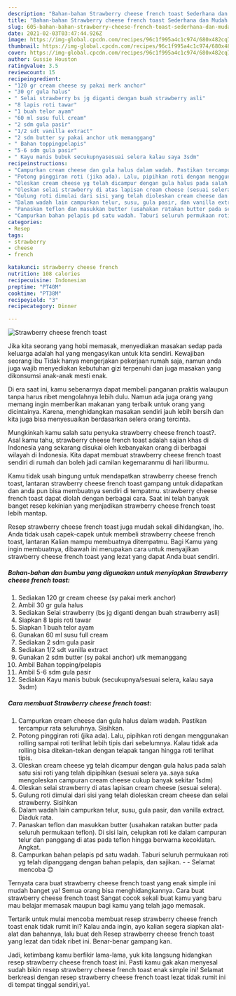 ```yaml
---
description: "Bahan-bahan Strawberry cheese french toast Sederhana dan Mudah Dibuat"
title: "Bahan-bahan Strawberry cheese french toast Sederhana dan Mudah Dibuat"
slug: 605-bahan-bahan-strawberry-cheese-french-toast-sederhana-dan-mudah-dibuat
date: 2021-02-03T03:47:44.926Z
image: https://img-global.cpcdn.com/recipes/96c1f995a4c1c974/680x482cq70/strawberry-cheese-french-toast-foto-resep-utama.jpg
thumbnail: https://img-global.cpcdn.com/recipes/96c1f995a4c1c974/680x482cq70/strawberry-cheese-french-toast-foto-resep-utama.jpg
cover: https://img-global.cpcdn.com/recipes/96c1f995a4c1c974/680x482cq70/strawberry-cheese-french-toast-foto-resep-utama.jpg
author: Gussie Houston
ratingvalue: 3.5
reviewcount: 15
recipeingredient:
- "120 gr cream cheese sy pakai merk anchor"
- "30 gr gula halus"
- " Selai strawberry bs jg diganti dengan buah strawberry asli"
- "8 lapis roti tawar"
- "1 buah telor ayam"
- "60 ml susu full cream"
- "2 sdm gula pasir"
- "1/2 sdt vanilla extract"
- "2 sdm butter sy pakai anchor utk memanggang"
- " Bahan toppingpelapis"
- "5-6 sdm gula pasir"
- " Kayu manis bubuk secukupnyasesuai selera kalau saya 3sdm"
recipeinstructions:
- "Campurkan cream cheese dan gula halus dalam wadah. Pastikan tercampur rata seluruhnya. Sisihkan."
- "Potong pinggiran roti (jika ada). Lalu, pipihkan roti dengan menggunakan rolling sampai roti terlihat lebih tipis dari sebelumnya. Kalau tidak ada rolling bisa ditekan-tekan dengan telapak tangan hingga roti terlihat tipis."
- "Oleskan cream cheese yg telah dicampur dengan gula halus pada salah satu sisi roti yang telah dipipihkan (sesuai selera ya..saya suka mengoleskan campuran cream cheese cukup banyak sekitar 1sdm)"
- "Oleskan selai strawberry di atas lapisan cream cheese (sesuai selera)."
- "Gulung roti dimulai dari sisi yang telah dioleskan cream cheese dan selai strawberry. Sisihkan"
- "Dalam wadah lain campurkan telur, susu, gula pasir, dan vanilla extract. Diaduk rata."
- "Panaskan teflon dan masukkan butter (usahakan ratakan butter pada seluruh permukaan teflon). Di sisi lain, celupkan roti ke dalam campuran telur dan panggang di atas pada teflon hingga berwarna kecoklatan. Angkat."
- "Campurkan bahan pelapis pd satu wadah. Taburi seluruh permukaan roti yg telah dipanggang dengan bahan pelapis, dan sajikan.  Selamat mencoba 😊"
categories:
- Resep
tags:
- strawberry
- cheese
- french

katakunci: strawberry cheese french 
nutrition: 108 calories
recipecuisine: Indonesian
preptime: "PT40M"
cooktime: "PT38M"
recipeyield: "3"
recipecategory: Dinner

---
```



![Strawberry cheese french toast](https://img-global.cpcdn.com/recipes/96c1f995a4c1c974/680x482cq70/strawberry-cheese-french-toast-foto-resep-utama.jpg)

Jika kita seorang yang hobi memasak, menyediakan masakan sedap pada keluarga adalah hal yang mengasyikan untuk kita sendiri. Kewajiban seorang ibu Tidak hanya mengerjakan pekerjaan rumah saja, namun anda juga wajib menyediakan kebutuhan gizi terpenuhi dan juga masakan yang dikonsumsi anak-anak mesti enak.

Di era  saat ini, kamu sebenarnya dapat membeli panganan praktis walaupun tanpa harus ribet mengolahnya lebih dulu. Namun ada juga orang yang memang ingin memberikan makanan yang terbaik untuk orang yang dicintainya. Karena, menghidangkan masakan sendiri jauh lebih bersih dan kita juga bisa menyesuaikan berdasarkan selera orang tercinta. 



Mungkinkah kamu salah satu penyuka strawberry cheese french toast?. Asal kamu tahu, strawberry cheese french toast adalah sajian khas di Indonesia yang sekarang disukai oleh kebanyakan orang di berbagai wilayah di Indonesia. Kita dapat membuat strawberry cheese french toast sendiri di rumah dan boleh jadi camilan kegemaranmu di hari liburmu.

Kamu tidak usah bingung untuk mendapatkan strawberry cheese french toast, lantaran strawberry cheese french toast gampang untuk didapatkan dan anda pun bisa membuatnya sendiri di tempatmu. strawberry cheese french toast dapat diolah dengan berbagai cara. Saat ini telah banyak banget resep kekinian yang menjadikan strawberry cheese french toast lebih mantap.

Resep strawberry cheese french toast juga mudah sekali dihidangkan, lho. Anda tidak usah capek-capek untuk membeli strawberry cheese french toast, lantaran Kalian mampu membuatnya ditempatmu. Bagi Kamu yang ingin membuatnya, dibawah ini merupakan cara untuk menyajikan strawberry cheese french toast yang lezat yang dapat Anda buat sendiri.

<!--inarticleads1-->

##### Bahan-bahan dan bumbu yang digunakan untuk menyiapkan Strawberry cheese french toast:

1. Sediakan 120 gr cream cheese (sy pakai merk anchor)
1. Ambil 30 gr gula halus
1. Sediakan  Selai strawberry (bs jg diganti dengan buah strawberry asli)
1. Siapkan 8 lapis roti tawar
1. Siapkan 1 buah telor ayam
1. Gunakan 60 ml susu full cream
1. Sediakan 2 sdm gula pasir
1. Sediakan 1/2 sdt vanilla extract
1. Gunakan 2 sdm butter (sy pakai anchor) utk memanggang
1. Ambil  Bahan topping/pelapis
1. Ambil 5-6 sdm gula pasir
1. Sediakan  Kayu manis bubuk (secukupnya/sesuai selera, kalau saya 3sdm)




<!--inarticleads2-->

##### Cara membuat Strawberry cheese french toast:

1. Campurkan cream cheese dan gula halus dalam wadah. Pastikan tercampur rata seluruhnya. Sisihkan.
1. Potong pinggiran roti (jika ada). Lalu, pipihkan roti dengan menggunakan rolling sampai roti terlihat lebih tipis dari sebelumnya. Kalau tidak ada rolling bisa ditekan-tekan dengan telapak tangan hingga roti terlihat tipis.
1. Oleskan cream cheese yg telah dicampur dengan gula halus pada salah satu sisi roti yang telah dipipihkan (sesuai selera ya..saya suka mengoleskan campuran cream cheese cukup banyak sekitar 1sdm)
1. Oleskan selai strawberry di atas lapisan cream cheese (sesuai selera).
1. Gulung roti dimulai dari sisi yang telah dioleskan cream cheese dan selai strawberry. Sisihkan
1. Dalam wadah lain campurkan telur, susu, gula pasir, dan vanilla extract. Diaduk rata.
1. Panaskan teflon dan masukkan butter (usahakan ratakan butter pada seluruh permukaan teflon). Di sisi lain, celupkan roti ke dalam campuran telur dan panggang di atas pada teflon hingga berwarna kecoklatan. Angkat.
1. Campurkan bahan pelapis pd satu wadah. Taburi seluruh permukaan roti yg telah dipanggang dengan bahan pelapis, dan sajikan. -  - Selamat mencoba 😊




Ternyata cara buat strawberry cheese french toast yang enak simple ini mudah banget ya! Semua orang bisa menghidangkannya. Cara buat strawberry cheese french toast Sangat cocok sekali buat kamu yang baru mau belajar memasak maupun bagi kamu yang telah jago memasak.

Tertarik untuk mulai mencoba membuat resep strawberry cheese french toast enak tidak rumit ini? Kalau anda ingin, ayo kalian segera siapkan alat-alat dan bahannya, lalu buat deh Resep strawberry cheese french toast yang lezat dan tidak ribet ini. Benar-benar gampang kan. 

Jadi, ketimbang kamu berfikir lama-lama, yuk kita langsung hidangkan resep strawberry cheese french toast ini. Pasti kamu gak akan menyesal sudah bikin resep strawberry cheese french toast enak simple ini! Selamat berkreasi dengan resep strawberry cheese french toast lezat tidak rumit ini di tempat tinggal sendiri,ya!.

